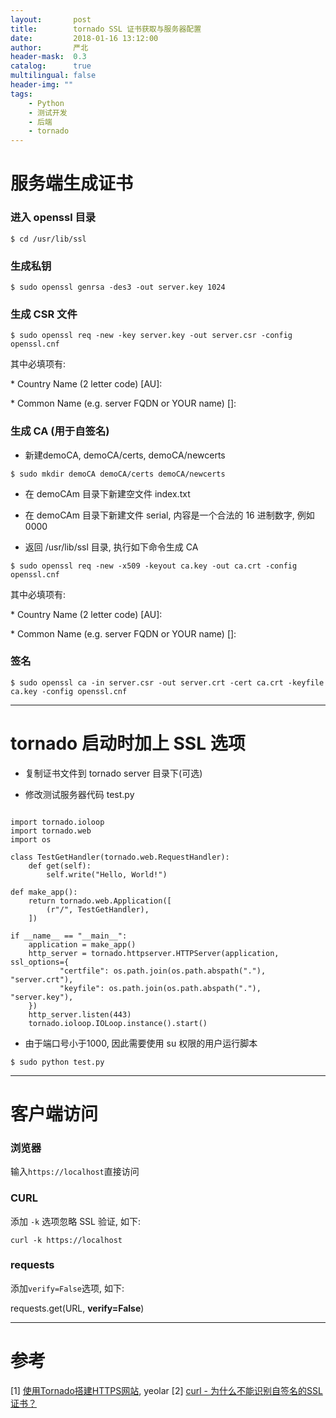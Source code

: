 ```yaml
---
layout:       post
title:        tornado SSL 证书获取与服务器配置
date:         2018-01-16 13:12:00
author:       严北
header-mask:  0.3
catalog:      true
multilingual: false
header-img: ""
tags:
    - Python
    - 测试开发
    - 后端
    - tornado
---
```


# 服务端生成证书

### 进入 openssl 目录

` $ cd /usr/lib/ssl `

### 生成私钥

` $ sudo openssl genrsa -des3 -out server.key 1024 `

### 生成 CSR 文件

` $ sudo openssl req -new -key server.key -out server.csr -config openssl.cnf `

其中必填项有: 

* Country Name (2 letter code) [AU]:

* Common Name (e.g. server FQDN or YOUR name) []:

### 生成 CA (用于自签名)

* 新建demoCA, demoCA/certs, demoCA/newcerts

` $ sudo mkdir demoCA demoCA/certs demoCA/newcerts `

* 在 demoCAm 目录下新建空文件 index.txt

* 在 demoCAm 目录下新建文件 serial, 内容是一个合法的 16 进制数字, 例如 0000

* 返回 /usr/lib/ssl 目录, 执行如下命令生成 CA

` $ sudo openssl req -new -x509 -keyout ca.key -out ca.crt -config openssl.cnf `

其中必填项有: 

* Country Name (2 letter code) [AU]:

* Common Name (e.g. server FQDN or YOUR name) []:

### 签名

` $ sudo openssl ca -in server.csr -out server.crt -cert ca.crt -keyfile ca.key -config openssl.cnf `

---

# tornado 启动时加上 SSL 选项

* 复制证书文件到 tornado server 目录下(可选)

* 修改测试服务器代码 test.py

```

import tornado.ioloop
import tornado.web
import os

class TestGetHandler(tornado.web.RequestHandler):
    def get(self):
        self.write("Hello, World!")

def make_app():
    return tornado.web.Application([
        (r"/", TestGetHandler),
    ])

if __name__ == "__main__":
    application = make_app()
    http_server = tornado.httpserver.HTTPServer(application, ssl_options={
           "certfile": os.path.join(os.path.abspath("."), "server.crt"),
           "keyfile": os.path.join(os.path.abspath("."), "server.key"),
    })
    http_server.listen(443)
    tornado.ioloop.IOLoop.instance().start()

```

* 由于端口号小于1000, 因此需要使用 su 权限的用户运行脚本

` $ sudo python test.py `

---

# 客户端访问

### 浏览器

输入`https://localhost`直接访问

### CURL

添加 `-k` 选项忽略 SSL 验证, 如下:

`curl -k https://localhost`

### requests

添加`verify=False`选项, 如下:

requests.get(URL, **verify=False**)

---

# 参考

[1] [使用Tornado搭建HTTPS网站](http://www.yeolar.com/note/2015/04/30/tornado-ssl-https/), yeolar
[2] [curl - 为什么不能识别自签名的SSL证书？](https://code.i-harness.com/zh-CN/q/10c8411)